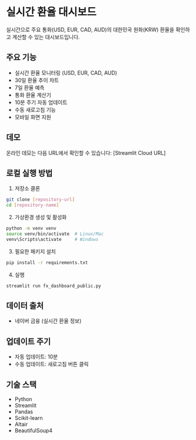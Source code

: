 # 실시간 환율 대시보드

실시간으로 주요 통화(USD, EUR, CAD, AUD)의 대한민국 원화(KRW) 환율을 확인하고 계산할 수 있는 대시보드입니다.

## 주요 기능

- 실시간 환율 모니터링 (USD, EUR, CAD, AUD)
- 30일 환율 추이 차트
- 7일 환율 예측
- 통화 환율 계산기
- 10분 주기 자동 업데이트
- 수동 새로고침 기능
- 모바일 화면 지원

## 데모

온라인 데모는 다음 URL에서 확인할 수 있습니다:
[Streamlit Cloud URL]

## 로컬 실행 방법

1. 저장소 클론
```bash
git clone [repository-url]
cd [repository-name]
```

2. 가상환경 생성 및 활성화
```bash
python -m venv venv
source venv/bin/activate  # Linux/Mac
venv\Scripts\activate     # Windows
```

3. 필요한 패키지 설치
```bash
pip install -r requirements.txt
```

4. 실행
```bash
streamlit run fx_dashboard_public.py
```

## 데이터 출처

- 네이버 금융 (실시간 환율 정보)

## 업데이트 주기

- 자동 업데이트: 10분
- 수동 업데이트: 새로고침 버튼 클릭

## 기술 스택

- Python
- Streamlit
- Pandas
- Scikit-learn
- Altair
- BeautifulSoup4 